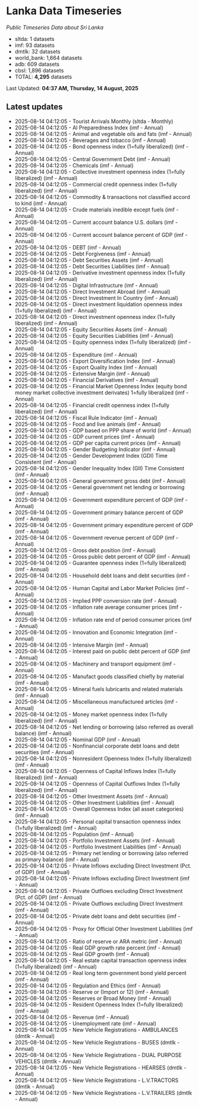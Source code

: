 # Lanka Data Timeseries
*Public Timeseries Data about Sri Lanka*

* sltda: 1 datasets
* imf: 93 datasets
* dmtlk: 32 datasets
* world_bank: 1,664 datasets
* adb: 609 datasets
* cbsl: 1,896 datasets
* TOTAL: **4,295** datasets

Last Updated: **04:37 AM, Thursday, 14 August, 2025**

## Latest updates

* 2025-08-14 04:12:05 - Tourist Arrivals Monthly (sltda - Monthly)
* 2025-08-14 04:12:05 - AI Preparedness Index (imf - Annual)
* 2025-08-14 04:12:05 - Animal and vegetable oils and fats (imf - Annual)
* 2025-08-14 04:12:05 - Beverages and tobacco (imf - Annual)
* 2025-08-14 04:12:05 - Bond openness index (1=fully liberalized) (imf - Annual)
* 2025-08-14 04:12:05 - Central Government Debt (imf - Annual)
* 2025-08-14 04:12:05 - Chemicals (imf - Annual)
* 2025-08-14 04:12:05 - Collective investment openness index (1=fully liberalized) (imf - Annual)
* 2025-08-14 04:12:05 - Commercial credit openness index (1=fully liberalized) (imf - Annual)
* 2025-08-14 04:12:05 - Commodity & transactions not classified accord to kind (imf - Annual)
* 2025-08-14 04:12:05 - Crude materials inedible except fuels (imf - Annual)
* 2025-08-14 04:12:05 - Current account balance U.S. dollars (imf - Annual)
* 2025-08-14 04:12:05 - Current account balance percent of GDP (imf - Annual)
* 2025-08-14 04:12:05 - DEBT (imf - Annual)
* 2025-08-14 04:12:05 - Debt Forgiveness (imf - Annual)
* 2025-08-14 04:12:05 - Debt Securities Assets (imf - Annual)
* 2025-08-14 04:12:05 - Debt Securities Liabilities (imf - Annual)
* 2025-08-14 04:12:05 - Derivative investment openness index (1=fully liberalized) (imf - Annual)
* 2025-08-14 04:12:05 - Digital Infrastructure (imf - Annual)
* 2025-08-14 04:12:05 - Direct Investment Abroad (imf - Annual)
* 2025-08-14 04:12:05 - Direct Investment In Country (imf - Annual)
* 2025-08-14 04:12:05 - Direct investment liquidation openness index (1=fully liberalized) (imf - Annual)
* 2025-08-14 04:12:05 - Direct investment openness index (1=fully liberalized) (imf - Annual)
* 2025-08-14 04:12:05 - Equity Securities Assets (imf - Annual)
* 2025-08-14 04:12:05 - Equity Securities Liabilities (imf - Annual)
* 2025-08-14 04:12:05 - Equity openness index (1=fully liberalized) (imf - Annual)
* 2025-08-14 04:12:05 - Expenditure (imf - Annual)
* 2025-08-14 04:12:05 - Export Diversification Index (imf - Annual)
* 2025-08-14 04:12:05 - Export Quality Index (imf - Annual)
* 2025-08-14 04:12:05 - Extensive Margin (imf - Annual)
* 2025-08-14 04:12:05 - Financial Derivatives (imf - Annual)
* 2025-08-14 04:12:05 - Financial Market Openness Index (equity bond money market collective investment derivates) 1=fully liberalized (imf - Annual)
* 2025-08-14 04:12:05 - Financial credit openness index (1=fully liberalized) (imf - Annual)
* 2025-08-14 04:12:05 - Fiscal Rule Indicator (imf - Annual)
* 2025-08-14 04:12:05 - Food and live animals (imf - Annual)
* 2025-08-14 04:12:05 - GDP based on PPP share of world (imf - Annual)
* 2025-08-14 04:12:05 - GDP current prices (imf - Annual)
* 2025-08-14 04:12:05 - GDP per capita current prices (imf - Annual)
* 2025-08-14 04:12:05 - Gender Budgeting Indicator (imf - Annual)
* 2025-08-14 04:12:05 - Gender Development Index (GDI) Time Consistent (imf - Annual)
* 2025-08-14 04:12:05 - Gender Inequality Index (GII) Time Consistent (imf - Annual)
* 2025-08-14 04:12:05 - General government gross debt (imf - Annual)
* 2025-08-14 04:12:05 - General government net lending or borrowing (imf - Annual)
* 2025-08-14 04:12:05 - Government expenditure percent of GDP (imf - Annual)
* 2025-08-14 04:12:05 - Government primary balance percent of GDP (imf - Annual)
* 2025-08-14 04:12:05 - Government primary expenditure percent of GDP (imf - Annual)
* 2025-08-14 04:12:05 - Government revenue percent of GDP (imf - Annual)
* 2025-08-14 04:12:05 - Gross debt position (imf - Annual)
* 2025-08-14 04:12:05 - Gross public debt percent of GDP (imf - Annual)
* 2025-08-14 04:12:05 - Guarantee openness index (1=fully liberalized) (imf - Annual)
* 2025-08-14 04:12:05 - Household debt loans and debt securities (imf - Annual)
* 2025-08-14 04:12:05 - Human Capital and Labor Market Policies (imf - Annual)
* 2025-08-14 04:12:05 - Implied PPP conversion rate (imf - Annual)
* 2025-08-14 04:12:05 - Inflation rate average consumer prices (imf - Annual)
* 2025-08-14 04:12:05 - Inflation rate end of period consumer prices (imf - Annual)
* 2025-08-14 04:12:05 - Innovation and Economic Integration (imf - Annual)
* 2025-08-14 04:12:05 - Intensive Margin (imf - Annual)
* 2025-08-14 04:12:05 - Interest paid on public debt percent of GDP (imf - Annual)
* 2025-08-14 04:12:05 - Machinery and transport equipment (imf - Annual)
* 2025-08-14 04:12:05 - Manufact goods classified chiefly by material (imf - Annual)
* 2025-08-14 04:12:05 - Mineral fuels lubricants and related materials (imf - Annual)
* 2025-08-14 04:12:05 - Miscellaneous manufactured articles (imf - Annual)
* 2025-08-14 04:12:05 - Money market openness index (1=fully liberalized) (imf - Annual)
* 2025-08-14 04:12:05 - Net lending or borrowing (also referred as overall balance) (imf - Annual)
* 2025-08-14 04:12:05 - Nominal GDP (imf - Annual)
* 2025-08-14 04:12:05 - Nonfinancial corporate debt loans and debt securities (imf - Annual)
* 2025-08-14 04:12:05 - Nonresident Openness Index (1=fully liberalized) (imf - Annual)
* 2025-08-14 04:12:05 - Openness of Capital Inflows Index (1=fully liberalized) (imf - Annual)
* 2025-08-14 04:12:05 - Openness of Capital Outflows Index (1=fully liberalized) (imf - Annual)
* 2025-08-14 04:12:05 - Other Investment Assets (imf - Annual)
* 2025-08-14 04:12:05 - Other Investment Liabilities (imf - Annual)
* 2025-08-14 04:12:05 - Overall Openness Index (all asset categories) (imf - Annual)
* 2025-08-14 04:12:05 - Personal capital transaction openness index (1=fully liberalized) (imf - Annual)
* 2025-08-14 04:12:05 - Population (imf - Annual)
* 2025-08-14 04:12:05 - Portfolio Investment Assets (imf - Annual)
* 2025-08-14 04:12:05 - Portfolio Investment Liabilities (imf - Annual)
* 2025-08-14 04:12:05 - Primary net lending or borrowing (also referred as primary balance) (imf - Annual)
* 2025-08-14 04:12:05 - Private Inflows excluding Direct Investment (Pct. of GDP) (imf - Annual)
* 2025-08-14 04:12:05 - Private Inflows excluding Direct Investment (imf - Annual)
* 2025-08-14 04:12:05 - Private Outflows excluding Direct Investment (Pct. of GDP) (imf - Annual)
* 2025-08-14 04:12:05 - Private Outflows excluding Direct Investment (imf - Annual)
* 2025-08-14 04:12:05 - Private debt loans and debt securities (imf - Annual)
* 2025-08-14 04:12:05 - Proxy for Official Other Investment Liabilities (imf - Annual)
* 2025-08-14 04:12:05 - Ratio of reserve or ARA metric (imf - Annual)
* 2025-08-14 04:12:05 - Real GDP growth rate percent (imf - Annual)
* 2025-08-14 04:12:05 - Real GDP growth (imf - Annual)
* 2025-08-14 04:12:05 - Real estate capital transaction openness index (1=fully liberalized) (imf - Annual)
* 2025-08-14 04:12:05 - Real long term government bond yield percent (imf - Annual)
* 2025-08-14 04:12:05 - Regulation and Ethics (imf - Annual)
* 2025-08-14 04:12:05 - Reserve or (Import or 12) (imf - Annual)
* 2025-08-14 04:12:05 - Reserves or Broad Money (imf - Annual)
* 2025-08-14 04:12:05 - Resident Openness Index (1=fully liberalized) (imf - Annual)
* 2025-08-14 04:12:05 - Revenue (imf - Annual)
* 2025-08-14 04:12:05 - Unemployment rate (imf - Annual)
* 2025-08-14 04:12:05 - New Vehicle Registrations - AMBULANCES (dmtlk - Annual)
* 2025-08-14 04:12:05 - New Vehicle Registrations - BUSES (dmtlk - Annual)
* 2025-08-14 04:12:05 - New Vehicle Registrations - DUAL PURPOSE VEHICLES (dmtlk - Annual)
* 2025-08-14 04:12:05 - New Vehicle Registrations - HEARSES (dmtlk - Annual)
* 2025-08-14 04:12:05 - New Vehicle Registrations - L.V.TRACTORS (dmtlk - Annual)
* 2025-08-14 04:12:05 - New Vehicle Registrations - L.V.TRAILERS (dmtlk - Annual)